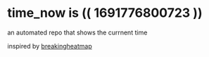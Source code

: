 # time_now is (( 1691776800723 ))

an automated repo that shows the currnent time

inspired by [breakingheatmap](https://github.com/breakingheatmap/breakingheatmap)